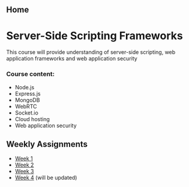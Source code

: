 ## Home
# Server-Side Scripting Frameworks
This course will provide understanding of server-side scripting, web application frameworks and web application security

### Course content:
* Node.js
* Express.js
* MongoDB
* WebRTC
* Socket.io
* Cloud hosting
* Web application security

## Weekly Assignments
* [Week 1](https://github.com/ilkkamtk/SSSF-course/tree/master/Assignments/Week1)
* [Week 2](https://github.com/ilkkamtk/SSSF-course/tree/master/Assignments/Week2)
* [Week 3](https://github.com/ilkkamtk/SSSF-course/tree/master/Assignments/Week3)
* [Week 4](https://github.com/ilkkamtk/SSSF-course/tree/master/Assignments/Week4) (will be updated)
